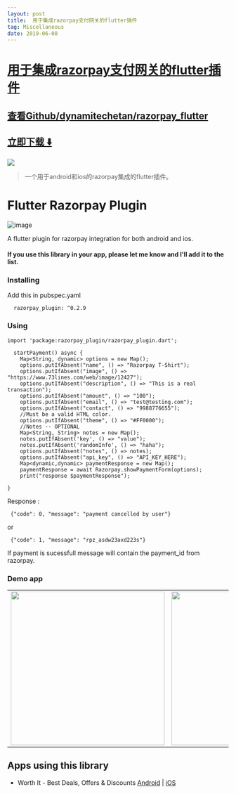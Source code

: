 ```yaml
---
layout: post
title:  用于集成razorpay支付网关的flutter插件
tag: Miscellaneous
date: 2019-06-08
---
```


# [用于集成razorpay支付网关的flutter插件 ](http://github.com/dynamitechetan/razorpay_flutter) 



## [查看Github/dynamitechetan/razorpay_flutter](http://github.com/dynamitechetan/razorpay_flutter)
## [立即下载 ️⬇️ ](https://codeload.github.com/dynamitechetan/razorpay_flutter/zip/master) 


 
![](https://flutterawesome.com/content/images/2018/11/Flutter-Razorpay-Plugin.jpg)
 
>
> 一个用于android和ios的razorpay集成的flutter插件。
>

 
# Flutter Razorpay Plugin
![image](https://user-images.githubusercontent.com/14369357/48184454-17c1bc80-e358-11e8-8821-269a30935a68.png)

A flutter plugin for razorpay integration for both android and ios.

#### If you use this library in your app, please let me know and I'll add it to the list.

### Installing
Add this in pubspec.yaml
```
  razorpay_plugin: ^0.2.9
```
### Using
```
import 'package:razorpay_plugin/razorpay_plugin.dart';
```

```
  startPayment() async {
    Map<String, dynamic> options = new Map();
    options.putIfAbsent("name", () => "Razorpay T-Shirt");
    options.putIfAbsent("image", () => "https://www.73lines.com/web/image/12427");
    options.putIfAbsent("description", () => "This is a real transaction");
    options.putIfAbsent("amount", () => "100");
    options.putIfAbsent("email", () => "test@testing.com");
    options.putIfAbsent("contact", () => "9988776655");
    //Must be a valid HTML color.
    options.putIfAbsent("theme", () => "#FF0000");
    //Notes -- OPTIONAL
    Map<String, String> notes = new Map();
    notes.putIfAbsent('key', () => "value");
    notes.putIfAbsent('randomInfo', () => "haha");
    options.putIfAbsent("notes", () => notes);
    options.putIfAbsent("api_key", () => "API_KEY_HERE");
    Map<dynamic,dynamic> paymentResponse = new Map();
    paymentResponse = await Razorpay.showPaymentForm(options);
    print("response $paymentResponse");

}
```  
Response : 
```
 {"code": 0, "message": "payment cancelled by user"}
```
or 
```
 {"code": 1, "message": "rpz_asdw23axd223s"}
```
If payment is sucessfull message will contain the payment_id from razorpay.

### Demo app
<table>
  <tr>
     <td>
       <img src = "https://user-images.githubusercontent.com/14369357/48185114-109bae00-e35a-11e8-9df8-2c8ccfcdbfc7.png" height="350"/>
    </td>
    <td>
      <img src = "https://user-images.githubusercontent.com/14369357/48185687-d3d0b680-e35b-11e8-849b-0899364df2f2.png" height="350"/>
      </td>
    </tr>
  </table>
  
  ## Apps using this library
- Worth It - Best Deals, Offers & Discounts [Android](https://play.google.com/store/apps/details?id=com.worthitproductions) |          [iOS](https://itunes.apple.com/us/app/worthit-deals-discounts/id1450975646?ls=1&mt=8)

